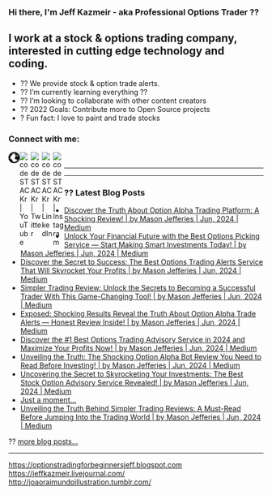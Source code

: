 

<!--
**jeffkazmeir/jeffkazmeir** is a ✨ _special_ ✨ repository because its `README.md` (this file) appears on your GitHub profile.

Here are some ideas to get you started:

- 🔭 I’m currently working on ...
- 🌱 I’m currently learning ...
- 👯 I’m looking to collaborate on ...
- 🤔 I’m looking for help with ...
- 💬 Ask me about ...
- 📫 How to reach me: ...
- 😄 Pronouns: ...
- ⚡ Fun fact: ...
-->
### Hi there, I'm Jeff Kazmeir - aka Professional Options Trader ??
## I work at a stock & options trading company, interested in cutting edge technology and coding.

- ?? We provide stock & option trade alerts.
- ?? I’m currently learning everything ??
- ?? I’m looking to collaborate with other content creators
- ?? 2022 Goals: Contribute more to Open Source projects
- ? Fun fact: I love to paint and trade stocks


### Connect with me:

[<img align="left" alt="codeSTACKr.com" width="22px" src="https://raw.githubusercontent.com/iconic/open-iconic/master/svg/globe.svg" />][website]
[<img align="left" alt="codeSTACKr | YouTube" width="22px" src="https://cdn.jsdelivr.net/npm/simple-icons@v3/icons/youtube.svg" />][youtube]
[<img align="left" alt="codeSTACKr | Twitter" width="22px" src="https://cdn.jsdelivr.net/npm/simple-icons@v3/icons/twitter.svg" />][twitter]
[<img align="left" alt="codeSTACKr | LinkedIn" width="22px" src="https://cdn.jsdelivr.net/npm/simple-icons@v3/icons/linkedin.svg" />][linkedin]
[<img align="left" alt="codeSTACKr | Instagram" width="22px" src="https://cdn.jsdelivr.net/npm/simple-icons@v3/icons/instagram.svg" />][instagram]

<br />

---

---

### ?? Latest Blog Posts

<!-- BLOG-POST-LIST:START -->
- [Discover the Truth About Option Alpha Trading Platform: A Shocking Review! | by Mason Jefferies | Jun, 2024 | Medium](https://tradingoptionsforbeginners.medium.com/discover-the-truth-about-option-alpha-trading-platform-a-shocking-review-6c3a6457bacc?source=ifttt--------------3)
- [Unlock Your Financial Future with the Best Options Picking Service — Start Making Smart Investments Today! | by Mason Jefferies | Jun, 2024 | Medium](https://tradingoptionsforbeginners.medium.com/unlock-your-financial-future-with-the-best-options-picking-service-start-making-smart-investments-cc6b1d36e5eb?source=ifttt--------------3)
- [Discover the Secret to Success: The Best Options Trading Alerts Service That Will Skyrocket Your Profits | by Mason Jefferies | Jun, 2024 | Medium](https://tradingoptionsforbeginners.medium.com/discover-the-secret-to-success-the-best-options-trading-alerts-service-that-will-skyrocket-your-996058461042?source=ifttt--------------3)
- [Simpler Trading Review: Unlock the Secrets to Becoming a Successful Trader With This Game-Changing Tool! | by Mason Jefferies | Jun, 2024 | Medium](https://tradingoptionsforbeginners.medium.com/simpler-trading-review-unlock-the-secrets-to-becoming-a-successful-trader-with-this-game-changing-36b66f0d3ce4?source=ifttt--------------3)
- [Exposed: Shocking Results Reveal the Truth About Option Alpha Trade Alerts — Honest Review Inside! | by Mason Jefferies | Jun, 2024 | Medium](https://tradingoptionsforbeginners.medium.com/exposed-shocking-results-reveal-the-truth-about-option-alpha-trade-alerts-honest-review-inside-4d9006b51680?source=ifttt--------------3)
- [Discover the #1 Best Options Trading Advisory Service in 2024 and Maximize Your Profits Now! | by Mason Jefferies | Jun, 2024 | Medium](https://tradingoptionsforbeginners.medium.com/discover-the-1-best-options-trading-advisory-service-in-2024-and-maximize-your-profits-now-6657fcdfb2e4?source=ifttt--------------3)
- [Unveiling the Truth: The Shocking Option Alpha Bot Review You Need to Read Before Investing! | by Mason Jefferies | Jun, 2024 | Medium](https://tradingoptionsforbeginners.medium.com/unveiling-the-truth-the-shocking-option-alpha-bot-review-you-need-to-read-before-investing-ebae7c120d46?source=ifttt--------------3)
- [Uncovering the Secret to Skyrocketing Your Investments: The Best Stock Option Advisory Service Revealed! | by Mason Jefferies | Jun, 2024 | Medium](https://tradingoptionsforbeginners.medium.com/uncovering-the-secret-to-skyrocketing-your-investments-the-best-stock-option-advisory-service-920864c04368?source=ifttt--------------3)
- [Just a moment...](https://medium.com/@tradingoptionsforbeginners/unleash-your-inner-trader-a-simple-algo-trading-review-that-will-change-your-financial-game-b4c73e23b128?source=ifttt--------------3)
- [Unveiling the Truth Behind Simpler Trading Reviews: A Must-Read Before Jumping Into the Trading World | by Mason Jefferies | Jun, 2024 | Medium](https://tradingoptionsforbeginners.medium.com/unveiling-the-truth-behind-simpler-trading-reviews-a-must-read-before-jumping-into-the-trading-ea56199921e1?source=ifttt--------------3)
<!-- BLOG-POST-LIST:END -->

?? [more blog posts...](https://theministerofcapitalism.com/blog/)

---


[website]: https://kingtradingsystems.com/blog/
[twitter]: https://twitter.com/optionstradejef
[youtube]: https://www.youtube.com/channel/UCEo82TuA0YdbXyO2oPecIHQ
[instagram]: https://tradingoptionsforbeginners.medium.com
[linkedin]: https://ca.linkedin.com/in/theministerofcapitalism
 https://optionstradingforbeginnersjeff.blogspot.com
 https://jeffkazmeir.livejournal.com/
 http://joaoraimundoillustration.tumblr.com/



